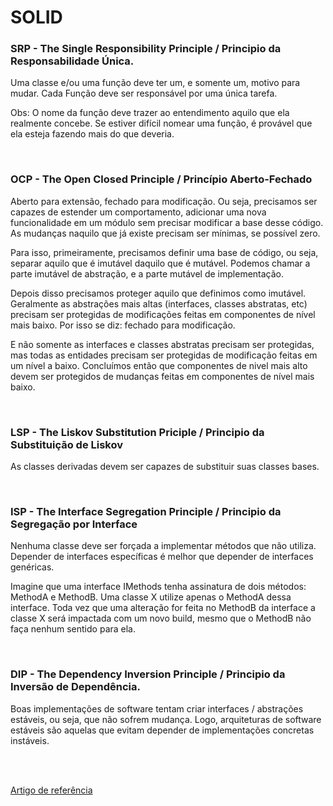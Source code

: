 # SOLID

### SRP - The Single Responsibility Principle / Principio da Responsabilidade Única.
Uma classe e/ou uma função deve ter um, e somente um, motivo para mudar. Cada Função deve ser responsável por uma única tarefa.

Obs: O nome da função deve trazer ao entendimento aquilo que ela realmente concebe. Se estiver difícil nomear uma função, é provável
que ela esteja fazendo mais do que deveria.

<br>


### OCP - The Open Closed Principle / Princípio Aberto-Fechado
Aberto para extensão, fechado para modificação. Ou seja, precisamos ser capazes de estender um comportamento, adicionar uma nova funcionalidade em um módulo sem precisar modificar a base desse código. As mudanças naquilo que já existe precisam ser mínimas, se possível zero. 

Para isso, primeiramente, precisamos definir uma base de código, ou seja, separar aquilo que é imutável daquilo que é mutável. Podemos chamar a parte imutável de abstração, e a parte mutável de implementação.

Depois disso precisamos proteger aquilo que definimos como imutável. Geralmente as abstrações mais altas (interfaces, classes abstratas, etc) precisam ser protegidas de modificações feitas em componentes de nível mais baixo. Por isso se diz: fechado para modificação.

E não somente as interfaces e classes abstratas precisam ser protegidas, mas todas as entidades precisam ser protegidas de modificação feitas em um nível a baixo. Concluímos então que componentes de nivel mais alto devem ser protegidos de mudanças feitas em componentes de nível mais baixo.

<br>


### LSP - The Liskov Substitution Priciple / Principio da Substituição de Liskov
As classes derivadas devem ser capazes de substituir suas classes bases. 

<br>


### ISP - The Interface Segregation Principle / Principio da Segregação por Interface
Nenhuma classe deve ser forçada a implementar métodos que não utiliza. Depender de interfaces específicas é melhor que depender de interfaces genéricas. 

Imagine que uma interface IMethods tenha assinatura de dois métodos: MethodA e MethodB. Uma classe X utilize apenas o MethodA dessa interface. Toda vez que 
uma alteração for feita no MethodB da interface a classe X será impactada com um novo build, mesmo que o MethodB não faça nenhum sentido para ela.

<br>


### DIP - The Dependency Inversion Principle / Principio da Inversão de Dependência.
Boas implementações de software tentam criar interfaces / abstrações estáveis, ou seja, que não sofrem mudança. 
Logo, arquiteturas de software estáveis são aquelas que evitam depender de implementações concretas instáveis. 

<br>
<br>


[Artigo de referência](https://github.com/mviegas/SOLID)
